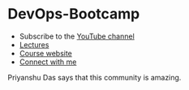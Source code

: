 # DevOps-Bootcamp
- Subscribe to the [YouTube channel](https://www.youtube.com/KunalKushwaha?sub_confirmation=1)
- [Lectures]([https://www.youtube.com/playlist?list=PL9gnSGHSqcnr_DxHsP7AW9ftq0AtAyYqJ](https://www.youtube.com/playlist?list=PL9gnSGHSqcnoqBXdMwUTRod4Gi3eac2Ak))
- [Course website](https://wemakedevs.org/courses/devops)
- [Connect with me](http://kunalkushwaha.com)

Priyanshu Das says that this community is amazing.
